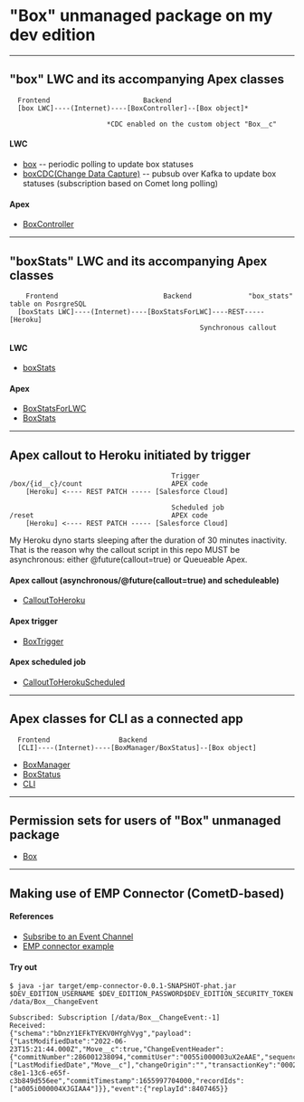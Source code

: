 # "Box" unmanaged package on my dev edition

---

## "box" LWC and its accompanying Apex classes

```
  Frontend                       Backend
  [box LWC]----(Internet)----[BoxController]--[Box object]*
  
                        *CDC enabled on the custom object "Box__c"
```

#### LWC

- [box](./ThreeBoxes/Box/main/default/lwc/box) -- periodic polling to update box statuses
- [boxCDC(Change Data Capture)](./ThreeBoxes/Box/main/default/lwc/boxCDC) -- pubsub over Kafka to update box statuses (subscription based on Comet long polling)

#### Apex

- [BoxController](./ThreeBoxes/Box/main/default/classes/BoxController.cls)

---

## "boxStats" LWC and its accompanying Apex classes

```
    Frontend                          Backend              "box_stats" table on PosrgreSQL
  [boxStats LWC]----(Internet)----[BoxStatsForLWC]----REST-----[Heroku]
                                               Synchronous callout
```

#### LWC

- [boxStats](./ThreeBoxes/Box/main/default/lwc/boxStats)

#### Apex

- [BoxStatsForLWC](./ThreeBoxes/Box/main/default/classes/BoxStatsForLWC.cls)
- [BoxStats](./ThreeBoxes/Box/main/default/classes/BoxStats.cls)

---

## Apex callout to Heroku initiated by trigger

```
                                        Trigger
/box/{id__c}/count                      APEX code
    [Heroku] <---- REST PATCH ----- [Salesforce Cloud]

                                        Scheduled job
/reset                                  APEX code
    [Heroku] <---- REST PATCH ----- [Salesforce Cloud]

```

My Heroku dyno starts sleeping after the duration of 30 minutes inactivity. That is the reason why the callout script in this repo MUST be asynchronous: either @future(callout=true) or Queueable Apex.

#### Apex callout (asynchronous/@future(callout=true) and scheduleable)

- [CalloutToHeroku](./ThreeBoxes/Box/main/default/classes/CalloutToHeroku.cls)

#### Apex trigger

- [BoxTrigger](./ThreeBoxes/Box/main/default/triggers/BoxTrigger.trigger)

#### Apex scheduled job

- [CalloutToHerokuScheduled](./ThreeBoxes/Box/main/default/classes/CalloutToHerokuScheduled.cls)

---

## Apex classes for CLI as a connected app

```
  Frontend                 Backend
  [CLI]----(Internet)----[BoxManager/BoxStatus]--[Box object]
```

- [BoxManager](./ThreeBoxes/Box/main/default/classes/BoxManager.cls)
- [BoxStatus](./ThreeBoxes/Box/main/default/classes/BoxStatus.cls)
- [CLI](./BOX_CONNECTED_APP.md)

--- 

## Permission sets for users of "Box" unmanaged package

- [Box](./ThreeBoxes/Box/main/default/permissionsets/Box.permissionset-meta.xml)

---

## Making use of EMP Connector (CometD-based)


#### References

- [Subsribe to an Event Channel](https://trailhead.salesforce.com/en/content/learn/modules/change-data-capture/subscribe-to-events)
- [EMP connector example](https://github.com/forcedotcom/EMP-Connector)

#### Try out

```
$ java -jar target/emp-connector-0.0.1-SNAPSHOT-phat.jar $DEV_EDITION_USERNAME $DEV_EDITION_PASSWORD$DEV_EDITION_SECURITY_TOKEN /data/Box__ChangeEvent

Subscribed: Subscription [/data/Box__ChangeEvent:-1]
Received:
{"schema":"bDnzY1EFkTYEKV0HYghVyg","payload":{"LastModifiedDate":"2022-06-23T15:21:44.000Z","Move__c":true,"ChangeEventHeader":{"commitNumber":286001238094,"commitUser":"0055i000003uX2eAAE","sequenceNumber":1,"entityName":"Box__c","changeType":"UPDATE","changedFields":["LastModifiedDate","Move__c"],"changeOrigin":"","transactionKey":"00026831-c8e1-13c6-e65f-c3b849d556ee","commitTimestamp":1655997704000,"recordIds":["a005i000004XJGIAA4"]}},"event":{"replayId":8407465}}
```
